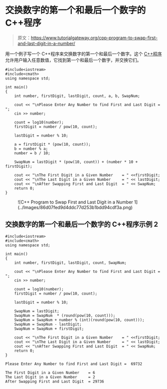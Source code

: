 # 交换数字的第一个和最后一个数字的 C++程序

> 原文：<https://www.tutorialgateway.org/cpp-program-to-swap-first-and-last-digit-in-a-number/>

用一个例子写一个 C++程序来交换数字的第一个和最后一个数字。这个 [C++程序](https://www.tutorialgateway.org/cpp-programs/)允许用户输入任意数值，它找到第一个和最后一个数字，并交换它们。

```
#include<iostream>
#include<cmath>
using namespace std;

int main()
{
	int number, firstDigit, lastDigit, count, a, b, SwapNum;

	cout << "\nPlease Enter Any Number to find First and Last Digit =  ";
	cin >> number;

	count = log10(number);  	
  	firstDigit = number / pow(10, count);

  	lastDigit = number % 10;

  	a = firstDigit * (pow(10, count));
  	b = number % a;
  	number = b / 10;

  	SwapNum = lastDigit * (pow(10, count)) + (number * 10 + firstDigit);

	cout << "\nThe First Digit in a Given Number    = " <<firstDigit; 
	cout << "\nThe Last Digit in a Given Number     = " << lastDigit; 
	cout << "\nAfter Swapping First and Last Digit  = " << SwapNum; 	
 	return 0;
}
```

<figure class="wp-block-image size-large">![C++ Program to Swap First and Last Digit in a Number 1](../Images/86d07fed9d4ddc77d253b1bdd94cdf3a.png)</figure>

## 交换数字的第一个和最后一个数字的 C++程序示例 2

```
#include<iostream>
#include<cmath>
using namespace std;

int main()
{
	int number, firstDigit, lastDigit, count, SwapNum;

	cout << "\nPlease Enter Any Number to find First and Last Digit =  ";
	cin >> number;

	count = log10(number);  	
  	firstDigit = number / pow(10, count);

  	lastDigit = number % 10;

  	SwapNum = lastDigit;
  	SwapNum = SwapNum  * (round(pow(10, count)));
  	SwapNum = SwapNum + number % (int)(round(pow(10, count)));
  	SwapNum = SwapNum - lastDigit;
  	SwapNum = SwapNum + firstDigit;

	cout << "\nThe First Digit in a Given Number    = " <<firstDigit; 
	cout << "\nThe Last Digit in a Given Number     = " << lastDigit; 
	cout << "\nAfter Swapping First and Last Digit  = " << SwapNum; 	
 	return 0;
}
```

```
Please Enter Any Number to find First and Last Digit =  69732

The First Digit in a Given Number    = 6
The Last Digit in a Given Number     = 2
After Swapping First and Last Digit  = 29736
```